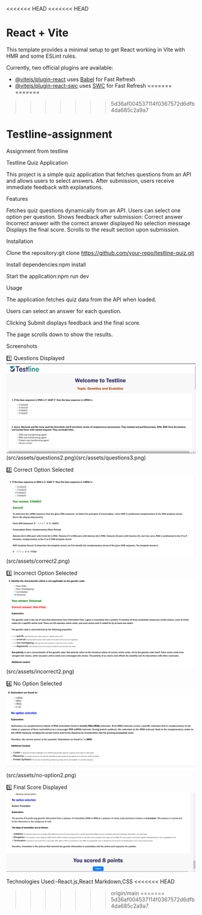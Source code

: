 <<<<<<< HEAD
<<<<<<< HEAD
# React + Vite

This template provides a minimal setup to get React working in Vite with HMR and some ESLint rules.

Currently, two official plugins are available:

- [@vitejs/plugin-react](https://github.com/vitejs/vite-plugin-react/blob/main/packages/plugin-react/README.md) uses [Babel](https://babeljs.io/) for Fast Refresh
- [@vitejs/plugin-react-swc](https://github.com/vitejs/vite-plugin-react-swc) uses [SWC](https://swc.rs/) for Fast Refresh
=======
=======
>>>>>>> 5d36af004537114f0367572d6dfb4da685c2a9a7
# Testline-assignment
Assignment from testline


Testline Quiz Application

This project is a simple quiz application that fetches questions from an API and allows users to select answers. After submission, users receive immediate feedback with explanations.

Features

Fetches quiz questions dynamically from an API.
Users can select one option per question.
Shows feedback after submission:
Correct answer
Incorrect answer with the correct answer displayed
No selection message
Displays the final score.
Scrolls to the result section upon submission.

Installation

Clone the repository:git clone https://github.com/your-repo/testline-quiz.git

Install dependencies:npm install

Start the application:npm run dev

Usage

The application fetches quiz data from the API when loaded.

Users can select an answer for each question.

Clicking Submit displays feedback and the final score.

The page scrolls down to show the results.

Screenshots

1️⃣ Questions Displayed
![Questions Displayed](src/assets/questions1.png)(src/assets/questions2.png)(src/assets/questions3.png)

2️⃣ Correct Option Selected
![Correct Option](src/assets/correct1.png )(src/assets/correct2.png)


3️⃣ Incorrect Option Selected
![Incorrect Option](src/assets/incorrect1.png)(src/assets/incorrect2.png)


4️⃣ No Option Selected
![No Option Selected](src/assets/no-option1.png)(src/assets/no-option2.png)


5️⃣ Final Score Displayed
![Final Score](src/assets/finalscore.png)




Technologies Used:-React.js,React Markdown,CSS
<<<<<<< HEAD
>>>>>>> origin/main
=======
>>>>>>> 5d36af004537114f0367572d6dfb4da685c2a9a7
